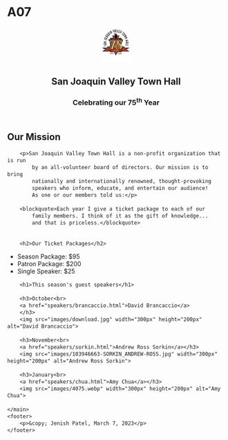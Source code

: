 # A07
<!DOCTYPE html>
<html lang="en">

<head>
	<meta charset="utf-8">
	<title>San Joaquin Valley Town Hall</title>
	<link rel="shortcut icon" href="images/favicon.ico">
</head>

<body>
	<header>
		<img src="images/town_hall_logo.gif" alt="Town Hall Logo" height="80">
		<h2>San Joaquin Valley Town Hall</h2>
		<h3>Celebrating our 75<sup>th</sup> Year</h3>
	</header>
	<main>
		<h2>Our Mission</h2>

		<p>San Joaquin Valley Town Hall is a non-profit organization that is run
			by an all-volunteer board of directors. Our mission is to bring
			nationally and internationally renowned, thought-provoking
			speakers who inform, educate, and entertain our audience!
			As one or our members told us:</p>

		<blockquote>Each year I give a ticket package to each of our
			family members. I think of it as the gift of knowledge...
			and that is priceless.</blockquote>


		<h2>Our Ticket Packages</h2>
<ul>
		<li>Season Package: $95</li>
	    <li>Patron Package: $200</li>
		<li>Single Speaker: $25</li>
</ul>

		<h1>This season's guest speakers</h1>

		<h3>October<br>
		<a href="speakers/brancaccio.html">David Brancaccio</a>
		</h3>
		<img src="images/download.jpg" width="300px" height="200px" alt="David Brancaccio">

		<h3>November<br>
		<a href="speakers/sorkin.html">Andrew Ross Sorkin</a></h3>
		<img src="images/103946663-SORKIN_ANDREW-ROSS.jpg" width="300px" height="200px" alt="Andrew Ross Sorkin">

		<h3>January<br>
		<a href="speakers/chua.html">Amy Chua</a></h3>
		<img src="images/4075.webp" width="300px" height="200px" alt="Amy Chua">

	</main>
	<footer>
		<p>&copy; Jenish Patel, March 7, 2023</p>
	</footer>
</body>
</html>
